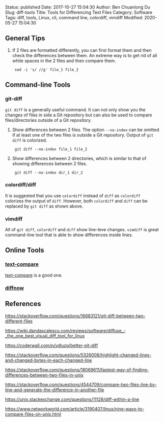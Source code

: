 Status: published
Date: 2017-10-27 15:04:30
Author: Ben Chuanlong Du
Slug: diff-tools
Title: Tools for Differencing Text Files
Category: Software
Tags: diff, tools, Linux, cli, command line, colordiff, vimdiff
Modified: 2020-05-27 15:04:30


## General Tips

1. If 2 files are formatted differently,
  you can first format them and then check the differences between them.
  An extreme way is to get rid of all white spaces in the 2 files and then compare them.

        sed -i 's/ //g' file_1 file_2

## Command-line Tools

### git-diff

`git diff` is a generally useful command. 
It can not only show you the changes of files in side a Git repository
but can also be used to compare files/directories outside of a Git repository.

1. Show differences between 2 files.
    The option `--no-index` can be omitted if at least one of the two files is outside a Git repository.
    Output of `git diff` is colorized.

        git diff --no-index file_1 file_2

2. Show differences between 2 directories,
    which is similar to that of showing differences between 2 files.

        git diff --no-index dir_1 dir_2

### colordiff/diff

It is suggested that you use `colordiff` instead of `diff`
as `colordiff` colorizes the output of `diff`.
However, 
both `colordiff` and `diff` can be replaced by `git diff` as shown above.


### vimdiff

All of `git diff`, `colordiff` and `diff` show line-leve changes. 
`vimdiff` is great command-line tool that is able to show differences inside lines.

## Online Tools

### [text-compare](https://text-compare.com/)
[text-compare](https://text-compare.com/)
is a good one.


### [diffnow](https://www.diffnow.com/)


## References

https://stackoverflow.com/questions/16683121/git-diff-between-two-different-files

https://wiki.dandascalescu.com/reviews/software/diffuse_-_the_one_best_visual_diff_tool_for_linux


https://coderwall.com/p/ydluzg/better-git-diff

https://stackoverflow.com/questions/5326008/highlight-changed-lines-and-changed-bytes-in-each-changed-line


https://stackoverflow.com/questions/18069611/fastest-way-of-finding-differences-between-two-files-in-unix

https://stackoverflow.com/questions/4544709/compare-two-files-line-by-line-and-generate-the-difference-in-another-file


https://unix.stackexchange.com/questions/11128/diff-within-a-line

https://www.networkworld.com/article/3190407/linux/nine-ways-to-compare-files-on-unix.html

